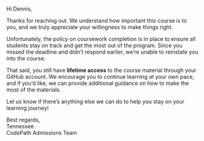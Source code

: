 Hi Dennis,  

Thanks for reaching out. We understand how important this course is to you, and we truly appreciate your willingness to make things right.  

Unfortunately, the policy on coursework completion is in place to ensure all students stay on track and get the most out of the program. Since you missed the deadline and didn’t respond earlier, we’re unable to reinstate you into the course.  

That said, you still have **lifetime access** to the course material through your GitHub account. We encourage you to continue learning at your own pace, and if you’d like, we can provide additional guidance on how to make the most of the materials.  

Let us know if there’s anything else we can do to help you stay on your learning journey!  

Best regards,  
Tennessee  
CodePath Admissions Team  
